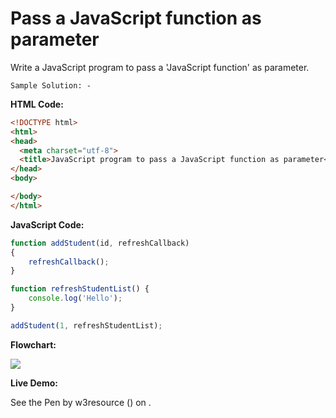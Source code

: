 # Pass a JavaScript function as parameter

Write a JavaScript program to pass a 'JavaScript function' as parameter.

```
Sample Solution: -
```

**HTML Code:**

```html
<!DOCTYPE html>
<html>
<head>
  <meta charset="utf-8">
  <title>JavaScript program to pass a JavaScript function as parameter</title>
</head>
<body>

</body>
</html>

```

**JavaScript Code:**

```js
function addStudent(id, refreshCallback)
{
    refreshCallback();  
}

function refreshStudentList() {
    console.log('Hello');
}

addStudent(1, refreshStudentList);

```

**Flowchart:**

![](https://www.w3resource.com/w3r_images/javascript-function-exercise-28.png)

**Live Demo:**

<section class="expand-codepen"><p data-height="380" data-theme-id="0" data-slug-hash="PJKyWB" data-default-tab="js,result" data-user="w3resource" data-embed-version="2" data-pen-title="JavaScript - Pass a JavaScript function as parameter-function-ex- 28" data-editable="true" class="codepen">See the Pen by w3resource () on .</p><codepen></codepen></section>